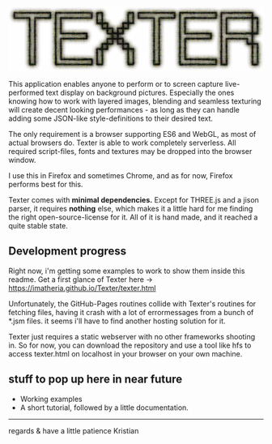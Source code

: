 
<div align="center">
  <img src="https://github.com/imatheria/Texter/blob/main/images/texter_inv.jpg"/>
</div>

This application enables anyone to perform or to screen capture live-performed text display on background pictures. Especially the ones knowing how to work with layered images, blending and seamless texturing will create decent looking performances - as long as they can handle adding some JSON-like style-definitions to their desired text.

The only requirement is a browser supporting ES6 and WebGL, as most of actual browsers do. Texter is able to work completely serverless. All required script-files, fonts and textures may be dropped into the browser window.

I use this in Firefox and sometimes Chrome, and as for now, Firefox performs best for this.

Texter comes with **minimal dependencies.** Except for THREE.js and a jison parser, it requires **nothing** else, which makes it a little hard for me finding the right open-source-license for it. All of it is hand made, and it reached a quite stable state.

## Development progress

Right now, i'm getting some examples to work to show them inside this readme. Get a first glance of Texter here -> <a href="https://imatheria.github.io/Texter/texter.html" target="_blank">https://imatheria.github.io/Texter/texter.html</a>

Unfortunately, the GitHub-Pages routines collide with Texter's routines for fetching files, having it crash with a lot of errormessages from a bunch of \*.jsm files.
it seems i'll have to find another hosting solution for it. 

Texter just requires a static webserver with no other frameworks shooting in. So for now, you can download the repository and use a tool like hfs to access texter.html on localhost in your browser on your own machine.


## stuff to pop up here in near future

* Working examples
* A short tutorial, followed by a little documentation. 


---

regards & have a little patience
Kristian
